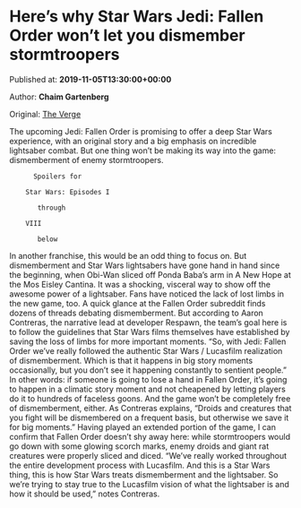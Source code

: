 
# Here’s why Star Wars Jedi: Fallen Order won’t let you dismember stormtroopers

Published at: **2019-11-05T13:30:00+00:00**

Author: **Chaim Gartenberg**

Original: [The Verge](https://www.theverge.com/tldr/2019/11/5/20948530/star-wars-jedi-fallen-order-dismember-stormtroopers-respawn-entertainment-lucasfilm?utm_campaign=theverge&utm_content=chorus&utm_medium=social&utm_source=twitter)

The upcoming Jedi: Fallen Order is promising to offer a deep Star Wars experience, with an original story and a big emphasis on incredible lightsaber combat. But one thing won’t be making its way into the game: dismemberment of enemy stormtroopers.

        
          Spoilers for 
        
        Star Wars: Episodes I
        
           through 
        
        VIII
        
           below
        
      
In another franchise, this would be an odd thing to focus on. But dismemberment and Star Wars lightsabers have gone hand in hand since the beginning, when Obi-Wan sliced off Ponda Baba’s arm in A New Hope at the Mos Eisley Cantina. It was a shocking, visceral way to show off the awesome power of a lightsaber. Fans have noticed the lack of lost limbs in the new game, too. A quick glance at the Fallen Order subreddit finds dozens of threads debating dismemberment.
But according to Aaron Contreras, the narrative lead at developer Respawn, the team’s goal here is to follow the guidelines that Star Wars films themselves have established by saving the loss of limbs for more important moments.
“So, with Jedi: Fallen Order we’ve really followed the authentic Star Wars / Lucasfilm realization of dismemberment. Which is that it happens in big story moments occasionally, but you don’t see it happening constantly to sentient people.” In other words: if someone is going to lose a hand in Fallen Order, it’s going to happen in a climatic story moment and not cheapened by letting players do it to hundreds of faceless goons.
And the game won’t be completely free of dismemberment, either. As Contreras explains, “Droids and creatures that you fight will be dismembered on a frequent basis, but otherwise we save it for big moments.” Having played an extended portion of the game, I can confirm that Fallen Order doesn’t shy away here: while stormtroopers would go down with some glowing scorch marks, enemy droids and giant rat creatures were properly sliced and diced.
“We’ve really worked throughout the entire development process with Lucasfilm. And this is a Star Wars thing, this is how Star Wars treats dismemberment and the lightsaber. So we’re trying to stay true to the Lucasfilm vision of what the lightsaber is and how it should be used,” notes Contreras.
